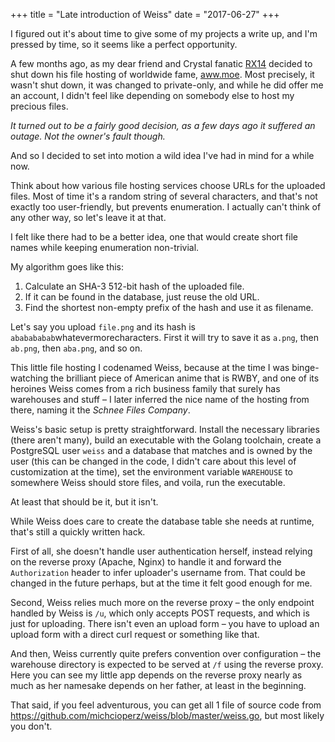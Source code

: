 +++
title = "Late introduction of Weiss"
date = "2017-06-27"
+++

I figured out it's about time to give some of my projects a write up, and I'm pressed by time, so it seems like a perfect opportunity.



A few months ago, as my dear friend and Crystal fanatic [RX](https://github.com/RX14)[14](https://twitter.com/RX14_chibi) decided to shut down his file hosting of worldwide fame, [aww.moe](https://aww.moe). Most precisely, it wasn't shut down, it was changed to private-only, and while he did offer me an account, I didn't feel like depending on somebody else to host my precious files.

_It turned out to be a fairly good decision, as a few days ago it suffered an outage. Not the owner's fault though._



And so I decided to set into motion a wild idea I've had in mind for a while now.

Think about how various file hosting services choose URLs for the uploaded files. Most of time it's a random string of several characters, and that's not exactly too user-friendly, but prevents enumeration. I actually can't think of any other way, so let's leave it at that.

I felt like there had to be a better idea, one that would create short file names while keeping enumeration non-trivial.



My algorithm goes like this:

1. Calculate an SHA-3 512-bit hash of the uploaded file.
2. If it can be found in the database, just reuse the old URL.
3. Find the shortest non-empty prefix of the hash and use it as filename.

Let's say you upload `file.png` and its hash is `ababababab`whatevermorecharacters. First it will try to save it as `a.png`, then `ab.png`, then `aba.png`, and so on.



This little file hosting I codenamed Weiss, because at the time I was binge-watching the brilliant piece of American anime that is RWBY, and one of its heroines Weiss comes from a rich business family that surely has warehouses and stuff – I later inferred the nice name of the hosting from there, naming it the *Schnee Files Company*.



Weiss's basic setup is pretty straightforward. Install the necessary libraries (there aren't many), build an executable with the Golang toolchain, create a PostgreSQL user `weiss` and a database that matches and is owned by the user (this can be changed in the code, I didn't care about this level of customization at the time), set the environment variable `WAREHOUSE` to somewhere Weiss should store files, and voila, run the executable.

At least that should be it, but it isn't.

While Weiss does care to create the database table she needs at runtime, that's still a quickly written hack.

First of all, she doesn't handle user authentication herself, instead relying on the reverse proxy (Apache, Nginx) to handle it and forward the `Authorization` header to infer uploader's username from. That could be changed in the future perhaps, but at the time it felt good enough for me.

Second, Weiss relies much more on the reverse proxy – the only endpoint handled by Weiss is `/u`, which only accepts POST requests, and which is just for uploading. There isn't even an upload form – you have to upload an upload form with a direct curl request or something like that.

And then, Weiss currently quite prefers convention over configuration – the warehouse directory is expected to be served at `/f` using the reverse proxy. Here you can see my little app depends on the reverse proxy nearly as much as her namesake depends on her father, at least in the beginning.



That said, if you feel adventurous, you can get all 1 file of source code from <https://github.com/michcioperz/weiss/blob/master/weiss.go>, but most likely you don't.
